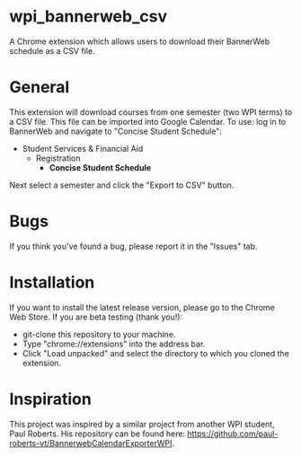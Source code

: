 # wpi_bannerweb_csv

A Chrome extension which allows users to download their BannerWeb schedule as a CSV file.

# General

This extension will download courses from one semester (two WPI terms) to a CSV file. This file can be imported into
Google Calendar. To use: log in to BannerWeb and navigate to "Concise Student Schedule":

* Student Services & Financial Aid
  * Registration
    * <b>Concise Student Schedule</b>

Next select a semester and click the "Export to CSV" button.

# Bugs

If you think you've found a bug, please report it in the "Issues" tab.

# Installation

If you want to install the latest release version, please go to the Chrome Web Store. If you are beta testing
(thank you!):

* git-clone this repository to your machine.
* Type "chrome://extensions" into the address bar.
* Click "Load unpacked" and select the directory to which you cloned the extension.

# Inspiration

This project was inspired by a similar project from another WPI student, Paul Roberts. His repository can be found here:
https://github.com/paul-roberts-vt/BannerwebCalendarExporterWPI.
